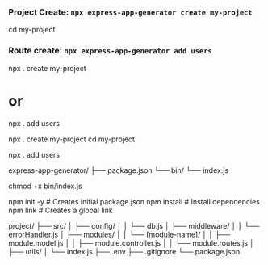 ### Project Create: `npx express-app-generator create my-project`

cd my-project

### Route create: `npx express-app-generator add users`

npx . create my-project

# or

npx . add users

npx . create my-project
cd my-project

npx . add users

express-app-generator/
├── package.json
└── bin/
└── index.js

chmod +x bin/index.js

npm init -y # Creates initial package.json
npm install # Install dependencies
npm link # Creates a global link

project/
├── src/
│ ├── config/
│ │ └── db.js
│ ├── middleware/
│ │ └── errorHandler.js
│ ├── modules/
│ │ └── [module-name]/
│ │ ├── module.model.js
│ │ ├── module.controller.js
│ │ └── module.routes.js
│ ├── utils/
│ └── index.js
├── .env
├── .gitignore
└── package.json

